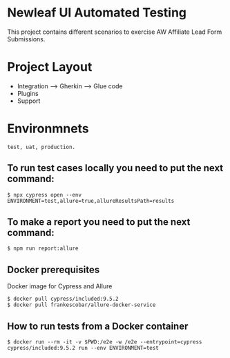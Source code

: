 
# Newleaf UI Automated Testing
This project contains different scenarios to exercise AW Affiliate Lead Form Submissions.


# Project Layout

* Integration
    --> Gherkin
    --> Glue code
* Plugins
* Support


# Environmnets
```
test, uat, production.
```

## To run test cases locally you need to put the next command:
```
$ npx cypress open --env ENVIRONMENT=test,allure=true,allureResultsPath=results
```

## To make a report you need to put the next command:
```
$ npm run report:allure
```

## Docker prerequisites
Docker image for Cypress and Allure
```
$ docker pull cypress/included:9.5.2
$ docker pull frankescobar/allure-docker-service
```

## How to run tests from a Docker container
```
$ docker run --rm -it -v $PWD:/e2e -w /e2e --entrypoint=cypress cypress/included:9.5.2 run --env ENVIRONMENT=test
```
